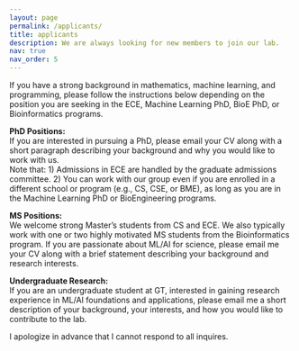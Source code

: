 ```yaml
---
layout: page
permalink: /applicants/
title: applicants
description: We are always looking for new members to join our lab.
nav: true
nav_order: 5
---
```


<p>
If you have a strong background in mathematics, machine learning, and programming, please follow the instructions below depending on the position you are seeking in the ECE, Machine Learning PhD, BioE PhD, or Bioinformatics programs.
</p>

<p><strong>PhD Positions:</strong><br>
If you are interested in pursuing a PhD, please email your CV along with a short paragraph describing your background and why you would like to work with us.<br> Note that: 1) Admissions in ECE are handled by the graduate admissions committee.
2) You can work with our group even if you are enrolled in a different school or program (e.g., CS, CSE, or BME), as long as you are in the Machine Learning PhD or BioEngineering programs.
</p>

<p><strong>MS Positions:</strong><br>
We welcome strong Master’s students from CS and ECE. We also typically work with one or two highly motivated MS students from the Bioinformatics program.  If you are passionate about ML/AI for science, please email me your CV along with a brief statement describing your background and research interests.
</p>

<p><strong>Undergraduate Research:</strong><br>
If you are an undergraduate student at GT, interested in gaining research experience in ML/AI foundations and applications, please email me a short description of your background, your interests, and how you would like to contribute to the lab.
</p>

I apologize in advance that I cannot respond to all inquires.
